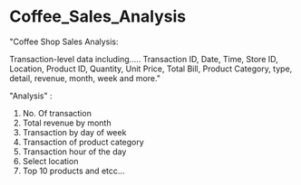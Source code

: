 # Coffee_Sales_Analysis
"Coffee Shop Sales Analysis:

Transaction-level data including.....
Transaction ID, Date, Time, Store ID, Location, Product ID, Quantity, Unit Price, Total Bill, Product Category, type, detail, revenue, month, week and more."

"Analysis" : 

1) No. Of transaction 
2) Total revenue by month
3) Transaction by day of week
4) Transaction of product category
5) Transaction hour of the day
6) Select location 
7) Top 10 products
and etcc...

